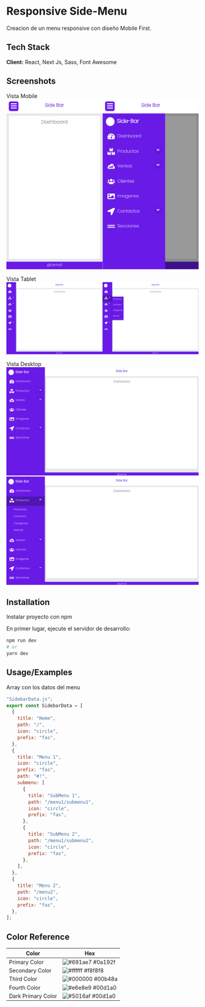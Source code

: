 # Responsive Side-Menu

Creacion de un menu responsive con diseño Mobile First.

## Tech Stack

**Client:** React, Next Js, Sass, Font Awesome

## Screenshots

Vista Mobile
![Mobile](https://github.com/Lema1/Responsive-Side-Menu/blob/main/public/screenshot/mobile.png?raw=true)

Vista Tablet
![Tablet](https://github.com/Lema1/Responsive-Side-Menu/blob/main/public/screenshot/tablet.png?raw=true)

Vista Desktop
![Desktop](https://github.com/Lema1/Responsive-Side-Menu/blob/main/public/screenshot/desktop.png?raw=true)
![Desktop-1](https://github.com/Lema1/Responsive-Side-Menu/blob/main/public/screenshot/desktop-1.png?raw=true)

## Installation

Instalar proyecto con npm

En primer lugar, ejecute el servidor de desarrollo:

```bash
npm run dev
# or
yarn dev
```

## Usage/Examples

Array con los datos del menu

```javascript
"SidebarData.js";
export const SidebarData = [
  {
    title: "Home",
    path: "/",
    icon: "circle",
    prefix: "fas",
  },
  {
    title: "Menu 1",
    icon: "circle",
    prefix: "fas",
    path: "#!",
    submenu: [
      {
        title: "SubMenu 1",
        path: "/menu1/submenu1",
        icon: "circle",
        prefix: "fas",
      },
      {
        title: "SubMenu 2",
        path: "/menu1/submenu2",
        icon: "circle",
        prefix: "fas",
      },
    ],
  },
  {
    title: "Menu 2",
    path: "/menu2",
    icon: "circle",
    prefix: "fas",
  },
];
```

## Color Reference

| Color              | Hex                                                              |
| ------------------ | ---------------------------------------------------------------- |
| Primary Color      | ![#691ae7](https://via.placeholder.com/10/691ae7?text=+) #0a192f |
| Secondary Color    | ![#ffffff](https://via.placeholder.com/10/ffffff?text=+) #f8f8f8 |
| Third Color        | ![#000000](https://via.placeholder.com/10/000000?text=+) #00b48a |
| Fourth Color       | ![#e6e8e9](https://via.placeholder.com/10/e6e8e9?text=+) #00d1a0 |
| Dark Primary Color | ![#5016af](https://via.placeholder.com/10/5016af?text=+) #00d1a0 |
